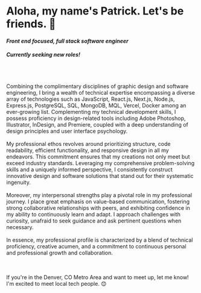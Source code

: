 
<h1>
  Aloha, my name's Patrick. Let's be friends. 👋
</h1>
<span>
  <h4><em> Front end focused, full stack software engineer </em></h4>
  <h4><em> Currently seeking new roles! </em></h4>
</span>
<br><br>
<p>
  Combining the complimentary disciplines of graphic design and software engineering, I bring a wealth of technical expertise encompassing a diverse array of technologies such as JavaScript, React.js, Next.js, Node.js, Express.js, PostgreSQL, SQL, MongoDB, MQL, Vercel, Docker among an ever-growing list. Complementing my technical development skills, I possess proficiency in design-related tools including Adobe Photoshop, Illustrator, InDesign, and Premiere, coupled with a deep understanding of design principles and user interface psychology.
  <br><br>
My professional ethos revolves around prioritizing structure, code readability, efficient functionality, and responsive design in all my endeavors. This commitment ensures that my creations not only meet but exceed industry standards. Leveraging my comprehensive problem-solving skills and a uniquely informed perspective, I consistently construct innovative design and software solutions that stand out for their systematic ingenuity.
  <br><br>
Moreover, my interpersonal strengths play a pivotal role in my professional journey. I place great emphasis on value-based communication, fostering strong collaborative relationships with peers, and exhibiting confidence in my ability to continuously learn and adapt. I approach challenges with curiosity, unafraid to seek guidance and ask pertinent questions when necessary.
  <br><br>
In essence, my professional profile is characterized by a blend of technical proficiency, creative acumen, and a commitment to continuous personal and professional growth and collaboration.
</p>
  <br><br>
<span>
  If you're in the Denver, CO Metro Area and want to meet up, let me know! I'm excited to meet local tech people. 😊
</span>  
<!---
pattshreds/pattshreds is a ✨ special ✨ repository because its `README.md` (this file) appears on your GitHub profile.
You can click the Preview link to take a look at your changes.
--->
